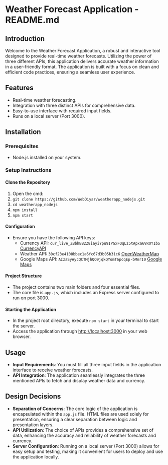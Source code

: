 # Weather Forecast Application - README.md

## Introduction

Welcome to the Weather Forecast Application, a robust and interactive tool designed to provide real-time weather forecasts. Utilizing the power of three different APIs, this application delivers accurate weather information in a user-friendly format. The application is built with a focus on clean and efficient code practices, ensuring a seamless user experience.

## Features

- Real-time weather forecasting.
- Integration with three distinct APIs for comprehensive data.
- Easy-to-use interface with required input fields.
- Runs on a local server (Port 3000).

## Installation

### Prerequisites

- Node.js installed on your system.

### Setup Instructions

#### Clone the Repository

1) Open the cmd:
2) `git clone https://github.com/WebDiyar/weatherapp_nodejs.git`
3) `cd weatherapp_nodejs`
4) `npm install`
5) `npm start`



#### Configuration

- Ensure you have the following API keys:
  - Currency API: `cur_live_ZBbhBB2Z8iayiYpu9IPGxFQqLz5tApxa6VROY1bS` [CurrencyAPI](https://app.currencyapi.com/dashboard)
  - Weather API: `30cf23e4108bbec1a6fc67d3b05b31c6` [OpenWeatherMap](https://openweathermap.org/)
  - Google Maps API: `AIzaSyAycQCTMjhQO9jqkQYomT6pcqEp-bMnrI0` [Google Maps](https://www.google.com/maps)

#### Project Structure

- The project contains two main folders and four essential files.
- The core file is `app.js`, which includes an Express server configured to run on port 3000.

#### Starting the Application

- In the project root directory, execute `npm start` in your terminal to start the server.
- Access the application through [http://localhost:3000](http://localhost:3000) in your web browser.

## Usage

- **Input Requirements**: You must fill all three input fields in the application interface to receive weather forecasts.
- **API Integration**: The application seamlessly integrates the three mentioned APIs to fetch and display weather data and currency.

## Design Decisions

- **Separation of Concerns**: The core logic of the application is encapsulated within the `app.js` file. HTML files are used solely for presentation, ensuring a clear separation between logic and presentation layers.
- **API Utilization**: The choice of APIs provides a comprehensive set of data, enhancing the accuracy and reliability of weather forecasts and currency.
- **Server Configuration**: Running on a local server (Port 3000) allows for easy setup and testing, making it convenient for users to deploy and use the application locally.
